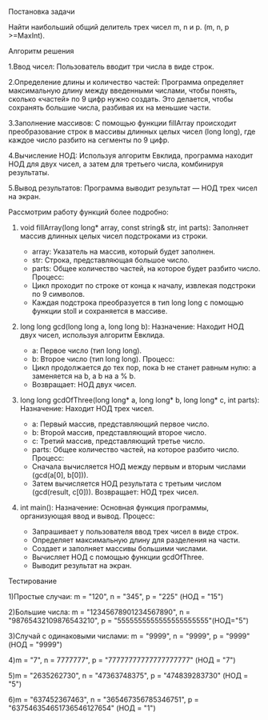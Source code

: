 Постановка задачи

Найти наибольший общий делитель трех чисел m, n и p. (m, n, p >=MaxInt).

Алгоритм решения

1.Ввод чисел: Пользователь вводит три числа в виде строк.

2.Определение длины и количество частей: Программа определяет максимальную длину между введенными числами, чтобы понять, сколько «частей» по 9 цифр нужно создать. Это делается, чтобы сохранять большие числа, разбивая их на меньшие части.

3.Заполнение массивов: С помощью функции fillArray происходит преобразование строк в массивы длинных целых чисел (long long), где каждое число разбито на сегменты по 9 цифр.

4.Вычисление НОД: Используя алгоритм Евклида, программа находит НОД для двух чисел, а затем для третьего числа, комбинируя результаты.

5.Вывод результатов: Программа выводит результат — НОД трех чисел на экран.

Рассмотрим работу функций более подробно:

1. void fillArray(long long* array, const string& str, int parts):
  Заполняет массив длинных целых чисел подстроками из строки.
     - array: Указатель на массив, который будет заполнен.
     - str: Строка, представляющая большое число.
     - parts: Общее количество частей, на которое будет разбито число.
   Процесс:
     - Цикл проходит по строке от конца к началу, извлекая подстроки по 9 символов.
     - Каждая подстрока преобразуется в тип long long с помощью функции stoll и сохраняется в массиве.

2. long long gcd(long long a, long long b):
   Назначение: Находит НОД двух чисел, используя алгоритм Евклида.
     - a: Первое число (тип long long).
     - b: Второе число (тип long long).
   Процесс:
     - Цикл продолжается до тех пор, пока b не станет равным нулю: a заменяется на b, а b на a % b.
   - Возвращает: НОД двух чисел.

3. long long gcdOfThree(long long* a, long long* b, long long* c, int parts):
   Назначение: Находит НОД трех чисел.
     - a: Первый массив, представляющий первое число.
     - b: Второй массив, представляющий второе число.
     - c: Третий массив, представляющий третье число.
     - parts: Общее количество частей, на которое разбито число.
   Процесс:
     - Сначала вычисляется НОД между первым и вторым числами (gcd(a[0], b[0])).
     - Затем вычисляется НОД результата с третьим числом (gcd(result, c[0])).
   Возвращает: НОД трех чисел.

4. int main():
   Назначение: Основная функция программы, организующая ввод и вывод.
   Процесс:
     - Запрашивает у пользователя ввод трех чисел в виде строк.
     - Определяет максимальную длину для разделения на части.
     - Создает и заполняет массивы большими числами.
     - Вычисляет НОД с помощью функции gcdOfThree.
     - Выводит результат на экран.


Тестирование

1)Простые случаи: m = "120", n = "345", p = "225" (НОД = "15")

2)Большие числа: m = "12345678901234567890", n = "98765432109876543210", p = "5555555555555555555555"(НОД="5")

3)Случай с одинаковыми числами: m = "9999", n = "9999", p = "9999"(НОД = "9999")

4)m = "7", n = 7777777", p = "77777777777777777777" (НОД = "7")

5)m = "2635262730", n = "47363748375", p = "474839283730" (НОД = "5")

6)m = "637452367463", n = "365467356785346751", p = "637546354651736546127654" (НОД = "1")
